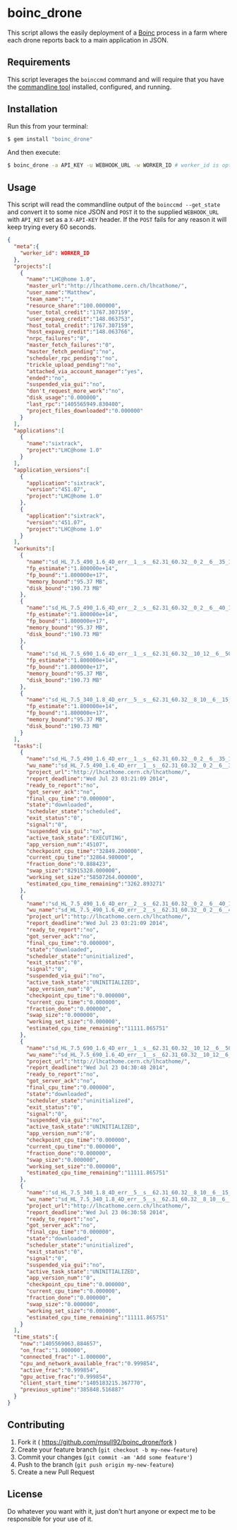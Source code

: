 # boinc_drone
This script allows the easily deployment of a [Boinc](https://boinc.berkeley.edu) process in a farm where each drone reports back to a main application in JSON.

## Requirements
This script leverages the `boinccmd` command and will require that you have the [commandline tool](http://boinc.berkeley.edu/wiki/Boinccmd_tool) installed, configured, and running.

## Installation
Run this from your terminal:

```bash
$ gem install "boinc_drone"
```

And then execute:

```bash
$ boinc_drone -a API_KEY -u WEBHOOK_URL -w WORKER_ID # worker_id is optional, it's included for the app this was made for
```

## Usage
This script will read the commandline output of the `boinccmd --get_state` and convert it to some nice JSON and `POST` it to the supplied `WEBHOOK_URL` with `API_KEY` set as a `X-API-KEY` header. If the `POST` fails for any reason it will keep trying every 60 seconds.

```json
{
  "meta":{
    "worker_id": WORKER_ID
  },
  "projects":[
    {
      "name":"LHC@home 1.0",
      "master_url":"http://lhcathome.cern.ch/lhcathome/",
      "user_name":"Matthew",
      "team_name":"",
      "resource_share":"100.000000",
      "user_total_credit":"1767.307159",
      "user_expavg_credit":"148.063753",
      "host_total_credit":"1767.307159",
      "host_expavg_credit":"148.063766",
      "nrpc_failures":"0",
      "master_fetch_failures":"0",
      "master_fetch_pending":"no",
      "scheduler_rpc_pending":"no",
      "trickle_upload_pending":"no",
      "attached_via_account_manager":"yes",
      "ended":"no",
      "suspended_via_gui":"no",
      "don't_request_more_work":"no",
      "disk_usage":"0.000000",
      "last_rpc":"1405565949.830400",
      "project_files_downloaded":"0.000000"
    }
  ],
  "applications":[
    {
      "name":"sixtrack",
      "project":"LHC@home 1.0"
    }
  ],
  "application_versions":[
    {
      "application":"sixtrack",
      "version":"451.07",
      "project":"LHC@home 1.0"
    },
    {
      "application":"sixtrack",
      "version":"451.07",
      "project":"LHC@home 1.0"
    }
  ],
  "workunits":[
    {
      "name":"sd_HL_7.5_490_1.6_4D_err__1__s__62.31_60.32__0_2__6__35_1_sixvf_boinc7",
      "fp_estimate":"1.800000e+14",
      "fp_bound":"1.800000e+17",
      "memory_bound":"95.37 MB",
      "disk_bound":"190.73 MB"
    },
    {
      "name":"sd_HL_7.5_490_1.6_4D_err__2__s__62.31_60.32__0_2__6__40_1_sixvf_boinc110",
      "fp_estimate":"1.800000e+14",
      "fp_bound":"1.800000e+17",
      "memory_bound":"95.37 MB",
      "disk_bound":"190.73 MB"
    },
    {
      "name":"sd_HL_7.5_690_1.6_4D_err__1__s__62.31_60.32__10_12__6__50_1_sixvf_boinc95",
      "fp_estimate":"1.800000e+14",
      "fp_bound":"1.800000e+17",
      "memory_bound":"95.37 MB",
      "disk_bound":"190.73 MB"
    },
    {
      "name":"sd_HL_7.5_340_1.8_4D_err__5__s__62.31_60.32__8_10__6__15_1_sixvf_boinc479",
      "fp_estimate":"1.800000e+14",
      "fp_bound":"1.800000e+17",
      "memory_bound":"95.37 MB",
      "disk_bound":"190.73 MB"
    }
  ],
  "tasks":[
    {
      "name":"sd_HL_7.5_490_1.6_4D_err__1__s__62.31_60.32__0_2__6__35_1_sixvf_boinc7_1",
      "wu_name":"sd_HL_7.5_490_1.6_4D_err__1__s__62.31_60.32__0_2__6__35_1_sixvf_boinc7",
      "project_url":"http://lhcathome.cern.ch/lhcathome/",
      "report_deadline":"Wed Jul 23 03:21:09 2014",
      "ready_to_report":"no",
      "got_server_ack":"no",
      "final_cpu_time":"0.000000",
      "state":"downloaded",
      "scheduler_state":"scheduled",
      "exit_status":"0",
      "signal":"0",
      "suspended_via_gui":"no",
      "active_task_state":"EXECUTING",
      "app_version_num":"45107",
      "checkpoint_cpu_time":"32849.200000",
      "current_cpu_time":"32864.980000",
      "fraction_done":"0.888423",
      "swap_size":"82915328.000000",
      "working_set_size":"58507264.000000",
      "estimated_cpu_time_remaining":"3262.893271"
    },
    {
      "name":"sd_HL_7.5_490_1.6_4D_err__2__s__62.31_60.32__0_2__6__40_1_sixvf_boinc110_0",
      "wu_name":"sd_HL_7.5_490_1.6_4D_err__2__s__62.31_60.32__0_2__6__40_1_sixvf_boinc110",
      "project_url":"http://lhcathome.cern.ch/lhcathome/",
      "report_deadline":"Wed Jul 23 03:21:09 2014",
      "ready_to_report":"no",
      "got_server_ack":"no",
      "final_cpu_time":"0.000000",
      "state":"downloaded",
      "scheduler_state":"uninitialized",
      "exit_status":"0",
      "signal":"0",
      "suspended_via_gui":"no",
      "active_task_state":"UNINITIALIZED",
      "app_version_num":"0",
      "checkpoint_cpu_time":"0.000000",
      "current_cpu_time":"0.000000",
      "fraction_done":"0.000000",
      "swap_size":"0.000000",
      "working_set_size":"0.000000",
      "estimated_cpu_time_remaining":"11111.865751"
    },
    {
      "name":"sd_HL_7.5_690_1.6_4D_err__1__s__62.31_60.32__10_12__6__50_1_sixvf_boinc95_1",
      "wu_name":"sd_HL_7.5_690_1.6_4D_err__1__s__62.31_60.32__10_12__6__50_1_sixvf_boinc95",
      "project_url":"http://lhcathome.cern.ch/lhcathome/",
      "report_deadline":"Wed Jul 23 04:30:48 2014",
      "ready_to_report":"no",
      "got_server_ack":"no",
      "final_cpu_time":"0.000000",
      "state":"downloaded",
      "scheduler_state":"uninitialized",
      "exit_status":"0",
      "signal":"0",
      "suspended_via_gui":"no",
      "active_task_state":"UNINITIALIZED",
      "app_version_num":"0",
      "checkpoint_cpu_time":"0.000000",
      "current_cpu_time":"0.000000",
      "fraction_done":"0.000000",
      "swap_size":"0.000000",
      "working_set_size":"0.000000",
      "estimated_cpu_time_remaining":"11111.865751"
    },
    {
      "name":"sd_HL_7.5_340_1.8_4D_err__5__s__62.31_60.32__8_10__6__15_1_sixvf_boinc479_0",
      "wu_name":"sd_HL_7.5_340_1.8_4D_err__5__s__62.31_60.32__8_10__6__15_1_sixvf_boinc479",
      "project_url":"http://lhcathome.cern.ch/lhcathome/",
      "report_deadline":"Wed Jul 23 06:30:58 2014",
      "ready_to_report":"no",
      "got_server_ack":"no",
      "final_cpu_time":"0.000000",
      "state":"downloaded",
      "scheduler_state":"uninitialized",
      "exit_status":"0",
      "signal":"0",
      "suspended_via_gui":"no",
      "active_task_state":"UNINITIALIZED",
      "app_version_num":"0",
      "checkpoint_cpu_time":"0.000000",
      "current_cpu_time":"0.000000",
      "fraction_done":"0.000000",
      "swap_size":"0.000000",
      "working_set_size":"0.000000",
      "estimated_cpu_time_remaining":"11111.865751"
    }
  ],
  "time_stats":{
    "now":"1405569063.884657",
    "on_frac":"1.000000",
    "connected_frac":"-1.000000",
    "cpu_and_network_available_frac":"0.999854",
    "active_frac":"0.999854",
    "gpu_active_frac":"0.999854",
    "client_start_time":"1405183215.367770",
    "previous_uptime":"385848.516887"
  }
}
```

## Contributing

1. Fork it ( https://github.com/msull92/boinc_drone/fork )
2. Create your feature branch (`git checkout -b my-new-feature`)
3. Commit your changes (`git commit -am 'Add some feature'`)
4. Push to the branch (`git push origin my-new-feature`)
5. Create a new Pull Request

## License
Do whatever you want with it, just don't hurt anyone or expect me to be responsible for your use of it.
